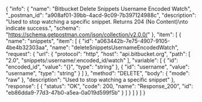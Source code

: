 {
  "info": {
    "name": "Bitbucket Delete Snippets Username Encoded  Watch",
    "_postman_id": "a908af01-39bb-4acd-9c09-7b397124988c",
    "description": "Used to stop watching a specific snippet. Returns 204 (No Content)\nto indicate success.",
    "schema": "https://schema.getpostman.com/json/collection/v2.0.0/"
  },
  "item": [
    {
      "name": "snippets",
      "item": [
        {
          "id": "a063442b-7e75-4907-9105-4be4b32303aa",
          "name": "deleteSnippetsUsernameEncodedWatch",
          "request": {
            "url": {
              "protocol": "http",
              "host": "api.bitbucket.org",
              "path": [
                "2.0",
                "snippets/:username/:encoded_id/watch"
              ],
              "variable": [
                {
                  "id": "encoded_id",
                  "value": "{}",
                  "type": "string"
                },
                {
                  "id": "username",
                  "value": "username",
                  "type": "string"
                }
              ]
            },
            "method": "DELETE",
            "body": {
              "mode": "raw"
            },
            "description": "Used to stop watching a specific snippet"
          },
          "response": [
            {
              "status": "OK",
              "code": 200,
              "name": "Response_200",
              "id": "eb86dda9-77d3-47b0-a5ea-0a019d599f5b"
            }
          ]
        }
      ]
    }
  ]
}